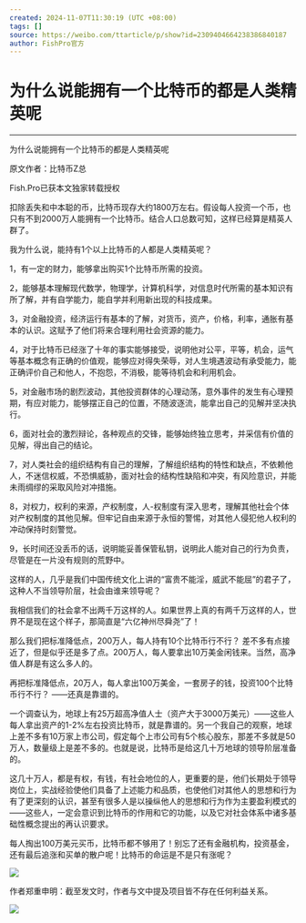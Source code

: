```yaml
---
created: 2024-11-07T11:30:19 (UTC +08:00)
tags: []
source: https://weibo.com/ttarticle/p/show?id=2309404664238386840187
author: FishPro官方
---
```


# 为什么说能拥有一个比特币的都是人类精英呢



---
为什么说能拥有一个比特币的都是人类精英呢

原文作者：比特币Z总

Fish.Pro已获本文独家转载授权

扣除丢失和中本聪的币，比特币现存大约1800万左右。假设每人投资一个币，也只有不到2000万人能拥有一个比特币。结合人口总数可知，这样已经算是精英人群了。

我为什么说，能持有1个以上比特币的人都是人类精英呢？

1，有一定的财力，能够拿出购买1个比特币所需的投资。

2，能够基本理解现代数学，物理学，计算机科学，对信息时代所需的基本知识有所了解，并有自学能力，能自学并利用新出现的科技成果。

3，对金融投资，经济运行有基本的了解，对货币，资产，价格，利率，通胀有基本的认识。这赋予了他们将来合理利用社会资源的能力。

4，对于比特币已经涨了十年的事实能够接受，说明他对公平，平等，机会，运气等基本概念有正确的价值观，能够应对得失荣辱，对人生境遇波动有承受能力，能正确评价自己和他人，不抱怨，不消极，能等待机会和利用机会。

5，对金融市场的剧烈波动，其他投资群体的心理动荡，意外事件的发生有心理预期，有应对能力，能够摆正自己的位置，不随波逐流，能拿出自己的见解并坚决执行。

6，面对社会的激烈辩论，各种观点的交锋，能够始终独立思考，并采信有价值的见解，得出自己的结论。

7，对人类社会的组织结构有自己的理解，了解组织结构的特性和缺点，不依赖他人，不迷信权威，不恐惧威胁，面对社会的结构性缺陷和冲突，有风险意识，并能未雨绸缪的采取风险对冲措施。

8，对权力，权利的来源，产权制度，人-权制度有深入思考，理解其他社会个体对产权制度的其他见解。但牢记自由来源于永恒的警惕，对其他人侵犯他人权利的冲动保持时刻警觉。

9，长时间还没丢币的话，说明能妥善保管私钥，说明此人能对自己的行为负责，尽管是在一片没有规则的荒野中。

这样的人，几乎是我们中国传统文化上讲的“富贵不能淫，威武不能屈”的君子了，这种人不当领导阶层，社会由谁来领导呢？

我相信我们的社会拿不出两千万这样的人。如果世界上真的有两千万这样的人，世界不是现在这个样子，那简直是“六亿神州尽舜尧”了！

那么我们把标准降低点，200万人，每人持有10个比特币行不行？ 差不多有点接近了，但是似乎还是多了点。200万人，每人要拿出10万美金闲钱来。当然，高净值人群是有这么多人的。

再把标准降低点，20万人，每人拿出100万美金，一套房子的钱，投资100个比特币行不行？ ——还真是靠谱的。

一个调查认为，地球上有25万超高净值人士（资产大于3000万美元）——这些人每人拿出资产的1-2%左右投资比特币，就是靠谱的。另一个我自己的观察，地球上差不多有10万家上市公司，假定每个上市公司有5个核心股东，那差不多就是50万人，数量级上是差不多的。也就是说，比特币是给这几十万地球的领导阶层准备的。

这几十万人，都是有权，有钱，有社会地位的人，更重要的是，他们长期处于领导岗位上，实战经验使他们具备了上述能力和品质，也使他们对其他人的思想和行为有了更深刻的认识，甚至有很多人是以操纵他人的思想和行为作为主要盈利模式的——这些人，一定会意识到比特币的作用和它的功能，以及它对社会体系中诸多基础性概念提出的再认识要求。

每人掏出100万美元买币，比特币都不够用了！别忘了还有金融机构，投资基金，还有最后追涨和买单的散户呢！比特币的命运是不是只有涨呢？

![](https://wx2.sinaimg.cn/large/008ilxivgy1gsxky3yb6ej30n014y0yz.jpg)

作者郑重申明：截至发文时，作者与文中提及项目皆不存在任何利益关系。

  


[![](https://tvax1.sinaimg.cn/crop.0.0.947.947.50/008ilxivly8gq8pjnk8b5j30qb0qbjrx.jpg?KID=imgbed,tva&Expires=1730960996&ssig=YwK0Rq3rPU)](https://weibo.com/u/7600169591)
